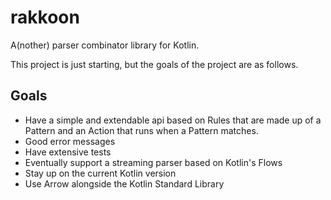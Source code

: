 # rakkoon
A(nother) parser combinator library for Kotlin.

This project is just starting, but the goals of the project are as follows.

## Goals
 * Have a simple and extendable api based on Rules that are made up of a Pattern and an Action that runs when a Pattern matches.
 * Good error messages
 * Have extensive tests
 * Eventually support a streaming parser based on Kotlin's Flows
 * Stay up on the current Kotlin version
 * Use Arrow alongside the Kotlin Standard Library
